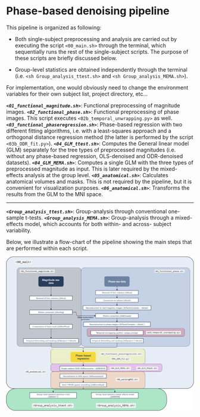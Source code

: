 # Phase-based denoising pipeline

This pipeline is organized as following:

* Both single-subject preprocessing and analysis are carried out by executing the script `<00_main.sh>` through the terminal, which sequentially runs the rest of the single-subject scripts. The purpose of these scripts are briefly discussed below.

* Group-level statistics are obtained independently through the terminal (i.e. `<sh Group_analysis_ttest.sh>` and `<sh Group_analysis_MEMA.sh>`).  

For implementation, one would obviously need to change the environment variables for their own subject list, project directory, etc...

***`<01_functional_magnitude.sh>`***: Functional preprocessing of magnitude images.
***`<02_functional_phase.sh>`***: Functional preprocessing of phase images. This script executes `<02b_temporal_unwrapping.py>` as well.
***`<03_functional_phaseregression.sh>`***: Phase-based regression with two different fitting algorithms, i.e. with a least-squares approach and a orthogonal distance regression method (the latter is performed by the script `<03b_ODR_fit.py>`).
***`<04_GLM_ttest.sh>`***: Computes the General linear model (GLM) separately for the tree types of preprocessed magnitudes (i.e. without any phase-based regression, OLS-denoised and ODR-denoised datasets).
***`<04_GLM_MEMA.sh>`***: Computes a single GLM with the three types of preprocessed magnitude as input. This is later required by the mixed-effects analysis at the group level.
***`<05_anatomical.sh>`***: Calculates anatomical volumes and masks. This is not required by the pipeline, but it is convenient for visualization purposes.
***`<06_anatomical.sh>`***: Transforms the results from the GLM to the MNI space.
________________
***`<Group_analysis_ttest.sh>`***: Group-analysis through conventional one-sample t-tests.
***`<Group_analysis_MEMA.sh>`***: Group-analysis through a mixed-effects model, which accounts for both within- and across- subject variability.

Below, we illustrate a flow-chart of the pipeline showing the main steps that are performed within each script.

<img src="Flow_chart_pipeline.png"> 
